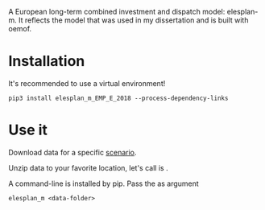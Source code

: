 A European long-term combined investment and dispatch model: elesplan-m. It reflects the model that was used in my dissertation and
 is built with oemof.
 
 # Installation
 
 It's recommended to use a virtual environment!
 
```
pip3 install elesplan_m_EMP_E_2018 --process-dependency-links
```

# Use it

Download data for a specific [scenario](https://github.com/gplssm/elesplan-m_EMP-2108/wiki/Scenarios).

Unzip data to your favorite location, let's call is <data-folder>.

A command-line is installed by pip. Pass the <data-folder> as argument

```
elesplan_m <data-folder>
```
